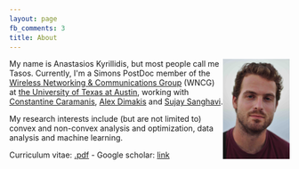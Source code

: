 ```yaml
---
layout: page
fb_comments: 3
title: About
---
```


<img src="/public/me_smaller.jpg" width="120" height="180" align="right">

My name is Anastasios Kyrillidis, but most people call me Tasos. Currently, I'm a Simons 
PostDoc member of the [Wireless Networking & Communications Group](https://wncg.org/) (WNCG) 
at [the University of Texas at Austin](http://www.utexas.edu/), working with 
[Constantine Caramanis](http://users.ece.utexas.edu/~cmcaram/constantine_caramanis/Home.html), 
[Alex Dimakis](http://users.ece.utexas.edu/~dimakis/) and [Sujay Sanghavi](http://users.ece.utexas.edu/~sanghavi/). 

My research interests include (but are not limited to) convex and non-convex analysis and optimization, 
data analysis and machine learning.

Curriculum vitae: [.pdf](/archive/Various/Anastasios_Kyrillidis_CV_academia.pdf) - Google scholar: [link](http://scholar.google.ch/citations?user=TEGzkZMAAAAJ&hl=en)